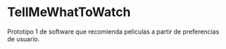 # TellMeWhatToWatch

Prototipo 1 de software que recomienda peliculas a partir de preferencias de usuario. 

